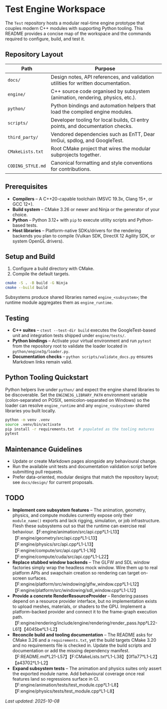 # Test Engine Workspace

The `Test` repository hosts a modular real-time engine prototype that couples modern C++ modules with supporting Python
tooling. This README provides a concise map of the workspace and the commands required to configure, build, and test it.

## Repository Layout

| Path | Purpose |
| --- | --- |
| `docs/` | Design notes, API references, and validation utilities for written documentation. |
| `engine/` | C++ source code organised by subsystem (animation, rendering, physics, etc.). |
| `python/` | Python bindings and automation helpers that load the compiled engine modules. |
| `scripts/` | Developer tooling for local builds, CI entry points, and documentation checks. |
| `third_party/` | Vendored dependencies such as EnTT, Dear ImGui, spdlog, and GoogleTest. |
| `CMakeLists.txt` | Root CMake project that wires the modular subprojects together. |
| `CODING_STYLE.md` | Canonical formatting and style conventions for contributions. |

## Prerequisites

- **Compilers** – A C++20-capable toolchain (MSVC 19.3x, Clang 15+, or GCC 12+).
- **Build system** – CMake 3.26 or newer and Ninja or the generator of your choice.
- **Python** – Python 3.12+ with `pip` to execute utility scripts and Python-based tests.
- **Host libraries** – Platform-native SDKs/drivers for the rendering backends you plan to compile (Vulkan SDK,
  DirectX 12 Agility SDK, or system OpenGL drivers).

## Setup and Build

1. Configure a build directory with CMake.
2. Compile the default targets.

```bash
cmake -S . -B build -G Ninja
cmake --build build
```

Subsystems produce shared libraries named `engine_<subsystem>`; the runtime module aggregates them as
`engine_runtime`.

## Testing

- **C++ suites** – `ctest --test-dir build` executes the GoogleTest-based unit and integration tests shipped under
  `engine/tests/`.
- **Python bindings** – Activate your virtual environment and run `pytest` from the repository root to validate the
  loader located in `python/engine3g/loader.py`.
- **Documentation checks** – `python scripts/validate_docs.py` ensures Markdown links remain valid.

## Python Tooling Quickstart

Python helpers live under `python/` and expect the engine shared libraries to be discoverable. Set the
`ENGINE3G_LIBRARY_PATH` environment variable (colon-separated on POSIX, semicolon-separated on Windows) so the loader can
resolve `engine_runtime` and any `engine_<subsystem>` shared libraries you built locally.

```bash
python -m venv .venv
source .venv/bin/activate
pip install -r requirements.txt  # populated as the tooling matures
pytest
```

## Maintenance Guidelines

- Update or create Markdown pages alongside any behavioural change.
- Run the available unit tests and documentation validation script before submitting pull requests.
- Prefer data-oriented, modular designs that match the repository layout; see `docs/design/` for current proposals.

## TODO

- **Implement core subsystem features** – The animation, geometry, physics, and compute modules currently expose only
  their `module_name()` exports and lack rigging, simulation, or job infrastructure. Flesh these subsystems out so that
  the runtime can exercise real behaviour.【F:engine/animation/src/api.cpp†L1-L13】【F:engine/geometry/src/api.cpp†L1-L13】【F:engine/physics/src/api.cpp†L1-L13】【F:engine/compute/src/api.cpp†L1-L16】【F:engine/compute/cuda/src/api.cpp†L1-L22】
- **Replace stubbed window backends** – The GLFW and SDL window factories simply wrap the headless mock window. Wire
  them up to real platform APIs and swapchain creation so rendering can target on-screen surfaces.【F:engine/platform/src/windowing/glfw_window.cpp†L1-L12】【F:engine/platform/src/windowing/sdl_window.cpp†L1-L12】
- **Provide a concrete RenderResourceProvider** – Rendering passes depend on a resource provider interface, but no
  implementation exists to upload meshes, materials, or shaders to the GPU. Implement a platform-backed provider and
  connect it to the frame-graph execution path.【F:engine/rendering/include/engine/rendering/render_pass.hpp†L22-L61】【4045be†L1-L2】
- **Reconcile build and tooling documentation** – The README asks for CMake 3.26 and a `requirements.txt`, yet the build
  targets CMake 3.20 and no requirements file is checked in. Update the build scripts and documentation or add the missing
  dependency manifest.【F:README.md†L21-L57】【F:CMakeLists.txt†L1-L38】【0f1a77†L1-L2】【a43702†L1-L2】
- **Expand subsystem tests** – The animation and physics suites only assert the exported module name. Add behavioural
  coverage once real features land so regressions surface in CI.【F:engine/animation/tests/test_module.cpp†L1-L8】【F:engine/physics/tests/test_module.cpp†L1-L8】

_Last updated: 2025-10-08_
